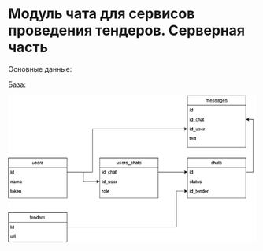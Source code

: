 # Модуль чата для сервисов проведения тендеров. Серверная часть 

Основные данные:

<p>База:</p>
<img src="DB-tender-chat.png">
